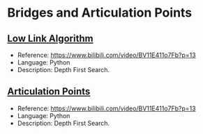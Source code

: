 # Bridges and Articulation Points

## [Low Link Algorithm](./low_link.py)

* Reference: <https://www.bilibili.com/video/BV11E411o7Fb?p=13>
* Language: Python
* Description: Depth First Search.

## [Articulation Points](./articulation_points.py)

* Reference: <https://www.bilibili.com/video/BV11E411o7Fb?p=13>
* Language: Python
* Description: Depth First Search.

